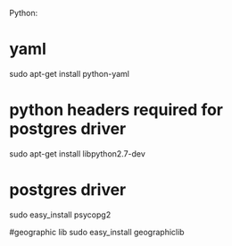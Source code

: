 

Python:

# yaml
sudo apt-get install python-yaml

# python headers required for postgres driver
sudo apt-get install libpython2.7-dev

# postgres driver
sudo easy_install psycopg2

#geographic lib
sudo easy_install geographiclib